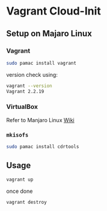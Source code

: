 # Vagrant Cloud-Init

## Setup on Majaro Linux

### Vagrant

```bash
sudo pamac install vagrant
```

version check using:

```bash
vagrant --version
Vagrant 2.2.19
```
### VirtualBox

Refer to Manjaro Linux [Wiki](https://wiki.manjaro.org/index.php?title=VirtualBox)

### `mkisofs`

```bash
sudo pamac install cdrtools
```

## Usage

```bash
vagrant up
```
once done

```bash
vagrant destroy
```
